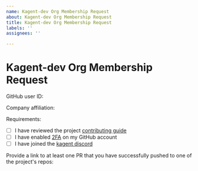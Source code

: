 ```yaml
---
name: Kagent-dev Org Membership Request
about: Kagent-dev Org Membership Request
title: Kagent-dev Org Membership Request
labels: ''
assignees: ''

---
```


# Kagent-dev Org Membership Request

<!--
If you would like to become a member of the organization on GitHub, please submit a PR to the community repo using this template. Give us a few days to review and you should receive an invitation to join.
-->

GitHub user ID:

Company affiliation:

Requirements:

- [ ] I have reviewed the project [contributing guide](https://github.com/kagent-dev/kagent/blob/main/CONTRIBUTION.md)
- [ ] I have enabled [2FA](https://docs.github.com/en/authentication/securing-your-account-with-two-factor-authentication-2fa) on my GitHub account
- [ ] I have joined the [kagent discord](https://discord.com/invite/Fu3k65f2k3)

Provide a link to at least one PR that you have successfully pushed to one of the project's repos:
